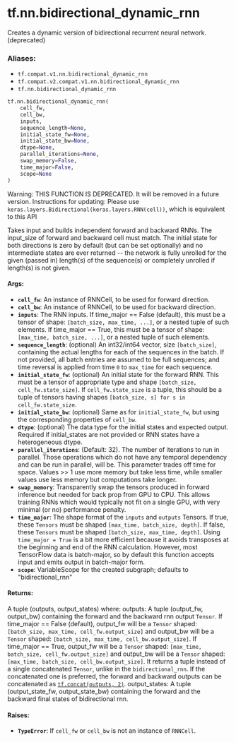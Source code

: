 <div itemscope itemtype="http://developers.google.com/ReferenceObject">
<meta itemprop="name" content="tf.nn.bidirectional_dynamic_rnn" />
<meta itemprop="path" content="Stable" />
</div>

# tf.nn.bidirectional_dynamic_rnn

Creates a dynamic version of bidirectional recurrent neural network. (deprecated)

### Aliases:

* `tf.compat.v1.nn.bidirectional_dynamic_rnn`
* `tf.compat.v2.compat.v1.nn.bidirectional_dynamic_rnn`
* `tf.nn.bidirectional_dynamic_rnn`

``` python
tf.nn.bidirectional_dynamic_rnn(
    cell_fw,
    cell_bw,
    inputs,
    sequence_length=None,
    initial_state_fw=None,
    initial_state_bw=None,
    dtype=None,
    parallel_iterations=None,
    swap_memory=False,
    time_major=False,
    scope=None
)
```

<!-- Placeholder for "Used in" -->

Warning: THIS FUNCTION IS DEPRECATED. It will be removed in a future version.
Instructions for updating:
Please use `keras.layers.Bidirectional(keras.layers.RNN(cell))`, which is equivalent to this API

Takes input and builds independent forward and backward RNNs. The input_size
of forward and backward cell must match. The initial state for both directions
is zero by default (but can be set optionally) and no intermediate states are
ever returned -- the network is fully unrolled for the given (passed in)
length(s) of the sequence(s) or completely unrolled if length(s) is not
given.

#### Args:


* <b>`cell_fw`</b>: An instance of RNNCell, to be used for forward direction.
* <b>`cell_bw`</b>: An instance of RNNCell, to be used for backward direction.
* <b>`inputs`</b>: The RNN inputs.
  If time_major == False (default), this must be a tensor of shape:
    `[batch_size, max_time, ...]`, or a nested tuple of such elements.
  If time_major == True, this must be a tensor of shape: `[max_time,
    batch_size, ...]`, or a nested tuple of such elements.
* <b>`sequence_length`</b>: (optional) An int32/int64 vector, size `[batch_size]`,
  containing the actual lengths for each of the sequences in the batch. If
  not provided, all batch entries are assumed to be full sequences; and time
  reversal is applied from time `0` to `max_time` for each sequence.
* <b>`initial_state_fw`</b>: (optional) An initial state for the forward RNN. This must
  be a tensor of appropriate type and shape `[batch_size,
  cell_fw.state_size]`. If `cell_fw.state_size` is a tuple, this should be a
  tuple of tensors having shapes `[batch_size, s] for s in
  cell_fw.state_size`.
* <b>`initial_state_bw`</b>: (optional) Same as for `initial_state_fw`, but using the
  corresponding properties of `cell_bw`.
* <b>`dtype`</b>: (optional) The data type for the initial states and expected output.
  Required if initial_states are not provided or RNN states have a
  heterogeneous dtype.
* <b>`parallel_iterations`</b>: (Default: 32).  The number of iterations to run in
  parallel.  Those operations which do not have any temporal dependency and
  can be run in parallel, will be.  This parameter trades off time for
  space.  Values >> 1 use more memory but take less time, while smaller
  values use less memory but computations take longer.
* <b>`swap_memory`</b>: Transparently swap the tensors produced in forward inference
  but needed for back prop from GPU to CPU.  This allows training RNNs which
  would typically not fit on a single GPU, with very minimal (or no)
  performance penalty.
* <b>`time_major`</b>: The shape format of the `inputs` and `outputs` Tensors. If true,
  these `Tensors` must be shaped `[max_time, batch_size, depth]`. If false,
  these `Tensors` must be shaped `[batch_size, max_time, depth]`. Using
  `time_major = True` is a bit more efficient because it avoids transposes
  at the beginning and end of the RNN calculation.  However, most TensorFlow
  data is batch-major, so by default this function accepts input and emits
  output in batch-major form.
* <b>`scope`</b>: VariableScope for the created subgraph; defaults to
  "bidirectional_rnn"


#### Returns:

A tuple (outputs, output_states) where:
  outputs: A tuple (output_fw, output_bw) containing the forward and
    the backward rnn output `Tensor`.
    If time_major == False (default),
      output_fw will be a `Tensor` shaped:
      `[batch_size, max_time, cell_fw.output_size]`
      and output_bw will be a `Tensor` shaped:
      `[batch_size, max_time, cell_bw.output_size]`.
    If time_major == True,
      output_fw will be a `Tensor` shaped:
      `[max_time, batch_size, cell_fw.output_size]`
      and output_bw will be a `Tensor` shaped:
      `[max_time, batch_size, cell_bw.output_size]`.
    It returns a tuple instead of a single concatenated `Tensor`, unlike
    in the `bidirectional_rnn`. If the concatenated one is preferred,
    the forward and backward outputs can be concatenated as
    <a href="../../tf/concat.md"><code>tf.concat(outputs, 2)</code></a>.
  output_states: A tuple (output_state_fw, output_state_bw) containing
    the forward and the backward final states of bidirectional rnn.



#### Raises:


* <b>`TypeError`</b>: If `cell_fw` or `cell_bw` is not an instance of `RNNCell`.